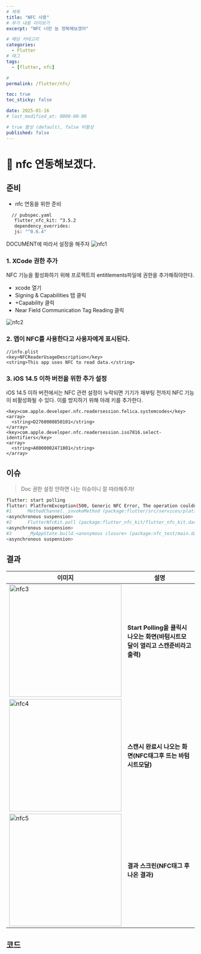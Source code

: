 ```yaml
---
# 제목
title: "NFC 사용"
# 부가 내용 미리보기
excerpt: "NFC 너란 놈 정복해보겠어"

# 해당 카테고리
categories:
  - Flutter
# 태그
tags:
  - [flutter, nfc]

#
permalink: /flutter/nfc/

toc: true
toc_sticky: false

date: 2025-01-16
# last_modified_at: 0000-00-00

# true 활성 (default), false 비활성
published: false
---
```


# 🦥 nfc 연동해보겠다.

## 준비

- nfc 연동을 위한 준비

```bash
  // pubspec.yaml
   flutter_nfc_kit: ^3.5.2
   dependency_overrides:
   js: "^0.6.4"
```

DOCUMENT에 따라서 설정을 해주자
![nfc1](https://github.com/user-attachments/assets/24bab511-3dba-4ee9-a283-283951b1bbf4)

### 1. XCode 권한 추가

NFC 기능을 활성화하기 위해 프로젝트의 entitlements파일에 권한을 추가해줘야한다.

- xcode 열기
- Signing & Capabilities 탭 클릭
- +Capability 클릭
- Near Field Communication Tag Reading 클릭

![nfc2](https://github.com/user-attachments/assets/452654b9-14ec-41fa-bfed-21982b80a5a5)

### 2. 앱이 NFC를 사용한다고 사용자에게 표시된다.

```
//info.plist
<key>NFCReaderUsageDescription</key>
<string>This app uses NFC to read data.</string>
```

### 3. iOS 14.5 이하 버전을 위한 추가 설정

iOS 14.5 이하 버전에서는 NFC 관련 설정이 누락되면 기기가 재부팅 전까지 NFC 기능이 비활성화될 수 있다. 이를 방지하기 위해 아래 키를 추가한다.

```
<key>com.apple.developer.nfc.readersession.felica.systemcodes</key>
<array>
  <string>D2760000850101</string>
</array>
<key>com.apple.developer.nfc.readersession.iso7816.select-identifiers</key>
<array>
  <string>A0000002471001</string>
</array>

```

## 이슈

> Doc 권한 설정 안하면 나는 이슈이니 잘 따라해주자!

```bash
flutter: start polling
flutter: PlatformException(500, Generic NFC Error, The operation couldn’t be completed. (NFCError error 4099.), null), #0      StandardMethodCodec.decodeEnvelope (package:flutter/src/services/message_codecs.dart:648:7)
#1      MethodChannel._invokeMethod (package:flutter/src/services/platform_channel.dart:334:18)
<asynchronous suspension>
#2      FlutterNfcKit.poll (package:flutter_nfc_kit/flutter_nfc_kit.dart:332:25)
<asynchronous suspension>
#3      _MyAppState.build.<anonymous closure> (package:nfc_test/main.dart:122:40)
<asynchronous suspension>
```

## 결과

| 이미지                                                                                                                      | 설명                                                                               |
| --------------------------------------------------------------------------------------------------------------------------- | ---------------------------------------------------------------------------------- |
| <img height=300 width=300 src="https://github.com/user-attachments/assets/d2d58b9e-0f58-4082-bdbf-eef32c29f81c" alt='nfc3'> | <b>Start Polling을 클릭시 나오는 화면(바텀시트모달이 열리고 스캔준비라고 출력)</b> |
| <img height=300 width=300 src="https://github.com/user-attachments/assets/586fd33a-92a3-4734-9e1c-e34257665988" alt='nfc4'> | <b>스캔시 완료시 나오는 화면(NFC태그후 뜨는 바텀시트모달) </b>                     |
| <img height=300 width=300 src="https://github.com/user-attachments/assets/55c4ce13-5fe1-41b6-8a9c-85deeebac495" alt='nfc5'> | <b>결과 스크린(NFC태그 후 나온 결과) </b>                                          |

## 코드
